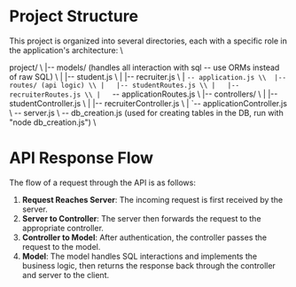# Project Structure

This project is organized into several directories, each with a specific role in the application's architecture: \\

project/ \\
|-- models/ (handles all interaction with sql -- use ORMs instead of raw SQL) \\
|   |-- student.js \\
|   |-- recruiter.js \\
|   `-- application.js \\ 
|-- routes/ (api logic) \\
|   |-- studentRoutes.js \\
|   |-- recruiterRoutes.js \\
|   `-- applicationRoutes.js \\
|-- controllers/ \\ 
|   |-- studentController.js \\ 
|   |-- recruiterController.js \\
|   `-- applicationController.js \\
-- server.js \\
-- db_creation.js (used for creating tables in the DB, run with "node db_creation.js") \\

# API Response Flow

The flow of a request through the API is as follows:

1. **Request Reaches Server**: The incoming request is first received by the server.
2. **Server to Controller**: The server then forwards the request to the appropriate controller.
3. **Controller to Model**: After authentication, the controller passes the request to the model.
4. **Model**: The model handles SQL interactions and implements the business logic, then returns the response back through the controller and server to the client.

